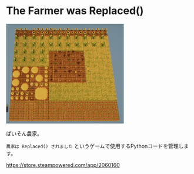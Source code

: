 # The Farmer was Replaced()

<img src="./image.jpg" width="320" />

ぱいそん農家。

`農家は Replaced() されました` というゲームで使用するPythonコードを管理します。

https://store.steampowered.com/app/2060160
